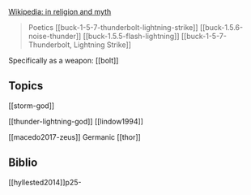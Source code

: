 [Wikipedia: in religion and myth](https://en.wikipedia.org/wiki/Thunderbolt#In_religion_and_mythology)

> Poetics
[[buck-1-5-7-thunderbolt-lightning-strike]]
[[buck-1.5.6-noise-thunder]]
[[buck-1.5.5-flash-lightning]]
[[buck-1-5-7-Thunderbolt, Lightning Strike]]

Specifically as a weapon: [[bolt]]

## Topics
[[storm-god]]

[[thunder-lightning-god]]
[[lindow1994]]

[[macedo2017-zeus]]
Germanic [[thor]]

## Biblio
[[hyllested2014]]p25-




